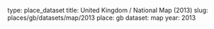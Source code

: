 type: place_dataset
title: United Kingdom / National Map (2013)
slug: places/gb/datasets/map/2013
place: gb
dataset: map
year: 2013
